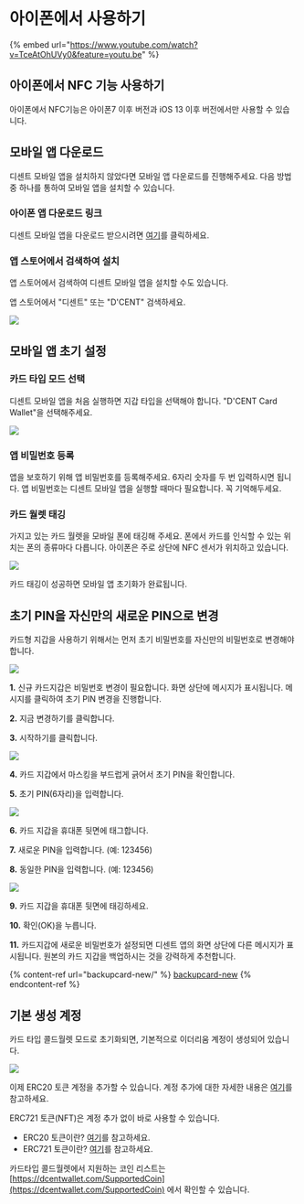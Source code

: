 # 아이폰에서 사용하기

{% embed url="https://www.youtube.com/watch?v=TceAtOhUVy0&feature=youtu.be" %}

## 아이폰에서 NFC 기능 사용하기

아이폰에서 NFC기능은 아이폰7 이후 버전과 iOS 13 이후 버전에서만 사용할 수 있습니다.&#x20;

## 모바일 앱 다운로드

디센트 모바일 앱을 설치하지 않았다면 모바일 앱 다운로드를 진행해주세요. 다음 방법 중 하나를 통하여 모바일 앱을 설치할 수 있습니다.

### 아이폰 앱 다운로드 링크

디센트 모바일 앱을 다운로드 받으시려면 [여기](https://apps.apple.com/kr/app/dcent-hardware-wallet/id1447206611)를 클릭하세요.

### 앱 스토어에서 검색하여 설치

앱 스토어에서 검색하여 디센트 모바일 앱을 설치할 수도 있습니다.

앱 스토어에서 "디센트" 또는 "D'CENT" 검색하세요.

![](<../.gitbook/assets/image (190).png>)

## 모바일 앱 초기 설정

### 카드 타입 모드 선택

디센트 모바일 앱을 처음 실행하면 지갑 타입을 선택해야 합니다. "D'CENT Card Wallet"을 선택해주세요.

![](<../.gitbook/assets/image (46).png>)

### 앱 비밀번호 등록

앱을 보호하기 위해 앱 비밀번호를 등록해주세요. 6자리 숫자를 두 번 입력하시면 됩니다. 앱 비밀번호는 디센트 모바일 앱을 실행할 때마다 필요합니다. 꼭 기억해두세요.

### 카드 월렛 태깅

가지고 있는 카드 월렛을 모바일 폰에 태깅해 주세요. 폰에서 카드를 인식할 수 있는 위치는 폰의 종류마다 다릅니다. 아이폰은 주로 상단에 NFC 센서가 위치하고 있습니다.&#x20;

![](<../.gitbook/assets/image (178).png>)

카드 태깅이 성공하면 모바일 앱 초기화가 완료됩니다.

## 초기 PIN을 자신만의 새로운 PIN으로 변경

카드형 지갑을 사용하기 위해서는 먼저 초기 비밀번호를 자신만의 비밀번호로 변경해야 합니다.

![](<../.gitbook/assets/KR1 (1).png>)

**1.** 신규 카드지갑은 비밀번호 변경이 필요합니다. 화면 상단에 메시지가 표시됩니다. 메시지를 클릭하여 초기 PIN 변경을 진행합니다.

**2.** 지금 변경하기를 클릭합니다.

**3.** 시작하기를 클릭합니다.

![](../.gitbook/assets/KR2.png)

**4.** 카드 지갑에서 마스킹을 부드럽게 긁어서 초기 PIN을 확인합니다.

**5.** 초기 PIN(6자리)을 입력합니다.

![](../.gitbook/assets/KR3.png)

**6.** 카드 지갑을 휴대폰 뒷면에 태그합니다.&#x20;

**7.** 새로운 PIN을 입력합니다. (예: 123456)&#x20;

**8.** 동일한 PIN을 입력합니다. (예: 123456)

![](../.gitbook/assets/KR4.png)

**9.** 카드 지갑을 휴대폰 뒷면에 태깅하세요.&#x20;

**10.** 확인(OK)을 누릅니다.&#x20;

**11.** 카드지갑에 새로운 비밀번호가 설정되면 디센트 앱의 화면 상단에 다른 메시지가 표시됩니다. 원본의 카드 지갑을 백업하시는 것을 강력하게 추천합니다.

{% content-ref url="backupcard-new/" %}
[backupcard-new](backupcard-new/)
{% endcontent-ref %}

## 기본 생성 계정

카드 타입 콜드월렛 모드로 초기화되면, 기본적으로 이더리움 계정이 생성되어 있습니다.&#x20;

![](<../.gitbook/assets/image (137).png>)

이제 ERC20 토큰 계정을 추가할 수 있습니다. 계정 추가에 대한 자세한 내용은 [여기](../mobile-app/create-account/)를 참고하세요.

ERC721 토큰(NFT)은 계정 추가 없이 바로 사용할 수 있습니다.

* ERC20 토큰이란? [여기](../cryptocurrency-basic/erc20.md)를 참고하세요.
* ERC721 토큰이란? [여기](../cryptocurrency-basic/erc721-nft.md)를 참고하세요.

카드타입 콜드월렛에서 지원하는 코인 리스트는 [https://dcentwallet.com/SupportedCoin](https://dcentwallet.com/SupportedCoin) 에서 확인할 수 있습니다.
